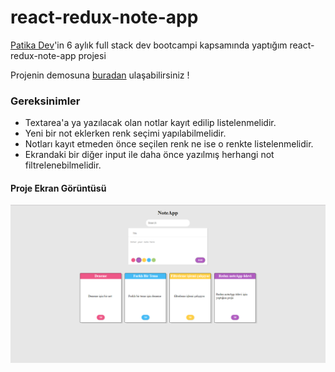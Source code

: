 # react-redux-note-app
[Patika Dev](www.patika.dev)'in 6 aylık full stack dev bootcampi kapsamında yaptığım react-redux-note-app projesi

Projenin demosuna [buradan](https://roaring-pothos-94341d.netlify.app/) ulaşabilirsiniz !

### Gereksinimler
- Textarea'a ya yazılacak olan notlar kayıt edilip listelenmelidir.
- Yeni bir not eklerken renk seçimi yapılabilmelidir.
- Notları kayıt etmeden önce seçilen renk ne ise o renkte listelenmelidir.
- Ekrandaki bir diğer input ile daha önce yazılmış herhangi not filtrelenebilmelidir.


#### Proje Ekran Görüntüsü
![proje-ekran-görüntüsü](./src/assets/react-redux-note-app.png)